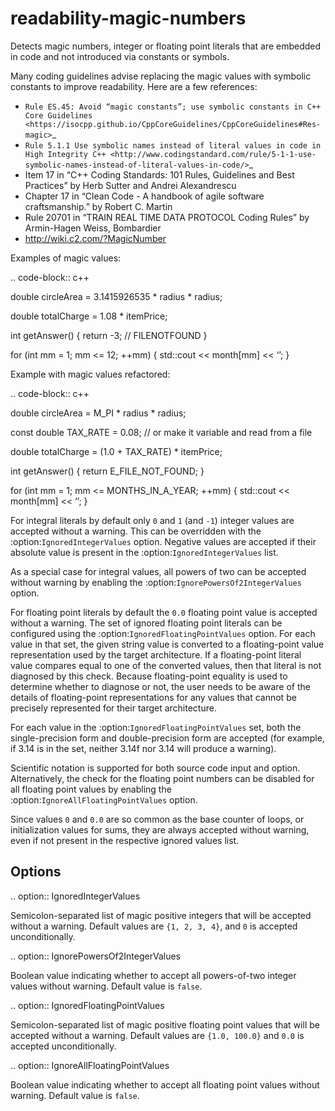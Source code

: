 readability-magic-numbers
=========================

Detects magic numbers, integer or floating point literals that are
embedded in code and not introduced via constants or symbols.

Many coding guidelines advise replacing the magic values with symbolic
constants to improve readability. Here are a few references:

-   `Rule ES.45: Avoid “magic constants”; use symbolic constants in C++ Core Guidelines <https://isocpp.github.io/CppCoreGuidelines/CppCoreGuidelines#Res-magic>`\_
-   `Rule 5.1.1 Use symbolic names instead of literal values in code in High Integrity C++ <http://www.codingstandard.com/rule/5-1-1-use-symbolic-names-instead-of-literal-values-in-code/>`\_
-   Item 17 in “C++ Coding Standards: 101 Rules, Guidelines and Best
    Practices” by Herb Sutter and Andrei Alexandrescu
-   Chapter 17 in “Clean Code - A handbook of agile software
    craftsmanship.” by Robert C. Martin
-   Rule 20701 in “TRAIN REAL TIME DATA PROTOCOL Coding Rules” by
    Armin-Hagen Weiss, Bombardier
-   http://wiki.c2.com/?MagicNumber

Examples of magic values:

.. code-block:: c++

double circleArea = 3.1415926535 \* radius \* radius;

double totalCharge = 1.08 \* itemPrice;

int getAnswer() { return -3; // FILENOTFOUND }

for (int mm = 1; mm &lt;= 12; ++mm) { std::cout &lt;&lt; month\[mm\]
&lt;&lt; ‘’; }

Example with magic values refactored:

.. code-block:: c++

double circleArea = M\_PI \* radius \* radius;

const double TAX\_RATE = 0.08; // or make it variable and read from a
file

double totalCharge = (1.0 + TAX\_RATE) \* itemPrice;

int getAnswer() { return E\_FILE\_NOT\_FOUND; }

for (int mm = 1; mm &lt;= MONTHS\_IN\_A\_YEAR; ++mm) { std::cout
&lt;&lt; month\[mm\] &lt;&lt; ‘’; }

For integral literals by default only `0` and `1` (and `-1`) integer
values are accepted without a warning. This can be overridden with the
:option:`IgnoredIntegerValues` option. Negative values are accepted if
their absolute value is present in the :option:`IgnoredIntegerValues`
list.

As a special case for integral values, all powers of two can be accepted
without warning by enabling the :option:`IgnorePowersOf2IntegerValues`
option.

For floating point literals by default the `0.0` floating point value is
accepted without a warning. The set of ignored floating point literals
can be configured using the :option:`IgnoredFloatingPointValues` option.
For each value in that set, the given string value is converted to a
floating-point value representation used by the target architecture. If
a floating-point literal value compares equal to one of the converted
values, then that literal is not diagnosed by this check. Because
floating-point equality is used to determine whether to diagnose or not,
the user needs to be aware of the details of floating-point
representations for any values that cannot be precisely represented for
their target architecture.

For each value in the :option:`IgnoredFloatingPointValues` set, both the
single-precision form and double-precision form are accepted (for
example, if 3.14 is in the set, neither 3.14f nor 3.14 will produce a
warning).

Scientific notation is supported for both source code input and option.
Alternatively, the check for the floating point numbers can be disabled
for all floating point values by enabling the
:option:`IgnoreAllFloatingPointValues` option.

Since values `0` and `0.0` are so common as the base counter of loops,
or initialization values for sums, they are always accepted without
warning, even if not present in the respective ignored values list.

Options
-------

.. option:: IgnoredIntegerValues

Semicolon-separated list of magic positive integers that will be
accepted without a warning. Default values are `{1, 2, 3, 4}`, and `0`
is accepted unconditionally.

.. option:: IgnorePowersOf2IntegerValues

Boolean value indicating whether to accept all powers-of-two integer
values without warning. Default value is `false`.

.. option:: IgnoredFloatingPointValues

Semicolon-separated list of magic positive floating point values that
will be accepted without a warning. Default values are `{1.0, 100.0}`
and `0.0` is accepted unconditionally.

.. option:: IgnoreAllFloatingPointValues

Boolean value indicating whether to accept all floating point values
without warning. Default value is `false`.
